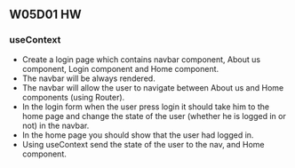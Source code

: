 ## W05D01 HW

### useContext
* Create a login page which contains navbar component, About us component, Login component and Home component.
* The navbar will be always rendered.
* The navbar will allow the user to navigate between About us and Home components (using Router).
* In the login form when the user press login it should take him to the home page and change the state of the user (whether he is logged in or not) in the navbar.
* In the home page you should show that the user had logged in.
* Using useContext send the state of the user to the nav, and Home component.